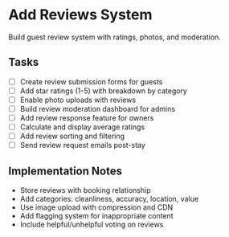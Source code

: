 # Add Reviews System

Build guest review system with ratings, photos, and moderation.

## Tasks
- [ ] Create review submission forms for guests
- [ ] Add star ratings (1-5) with breakdown by category
- [ ] Enable photo uploads with reviews
- [ ] Build review moderation dashboard for admins
- [ ] Add review response feature for owners
- [ ] Calculate and display average ratings
- [ ] Add review sorting and filtering
- [ ] Send review request emails post-stay

## Implementation Notes
- Store reviews with booking relationship
- Add categories: cleanliness, accuracy, location, value
- Use image upload with compression and CDN
- Add flagging system for inappropriate content
- Include helpful/unhelpful voting on reviews